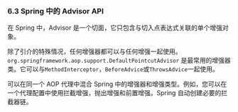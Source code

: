 ### 6.3 Spring 中的 Advisor API 

在 Spring 中，Advisor 是一个切面，它只包含与切入点表达式关联的单个增强对象。

除了引介的特殊情况，任何增强器都可以与任何增强一起使用。`org.springframework.aop.support.DefaultPointcutAdvisor` 是最常用的增强器类。它可以与`MethodInterceptor`，`BeforeAdvice`或`ThrowsAdvice`一起使用。

可以在同一个 AOP 代理中混合 Spring 中的增强器和增强类型。例如，您可以在一个代理配置中使用拦截增强，抛出增强和前置增强。Spring 自动创建必要的拦截器链。

